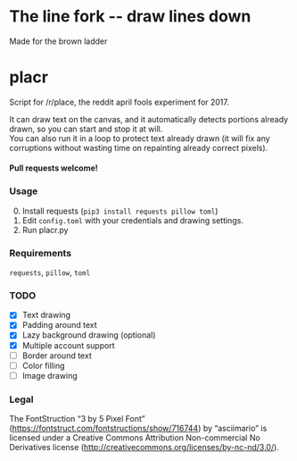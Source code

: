 # The line fork -- draw lines down
Made for the brown ladder

# placr
Script for /r/place, the reddit april fools experiment for 2017.

It can draw text on the canvas, and it automatically detects portions already drawn,
so you can start and stop it at will.  
You can also run it in a loop to protect text already drawn
(it will fix any corruptions without wasting time on repainting already correct pixels).

#### Pull requests welcome!

### Usage
0. Install requests (`pip3 install requests pillow toml`)
1. Edit `config.toml` with your credentials and drawing settings.
2. Run placr.py
### Requirements
`requests`, `pillow`, `toml`
### TODO
 - [x] Text drawing
 - [x] Padding around text
 - [x] Lazy background drawing (optional)
 - [x] Multiple account support
 - [ ] Border around text
 - [ ] Color filling
 - [ ] Image drawing

### Legal
The FontStruction “3 by 5 Pixel Font” (https://fontstruct.com/fontstructions/show/716744) by “asciimario” is licensed under a Creative Commons Attribution Non-commercial No Derivatives license (http://creativecommons.org/licenses/by-nc-nd/3.0/).
